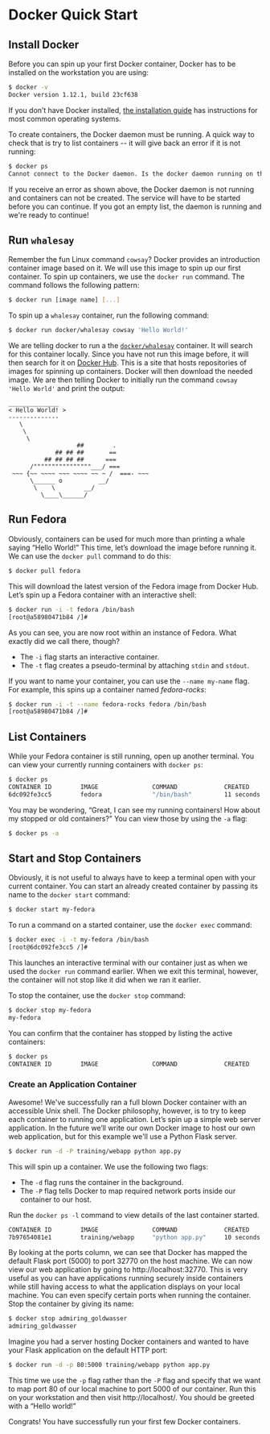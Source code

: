 # Docker Quick Start

## Install Docker

Before you can spin up your first Docker container, Docker has to be installed on the workstation you are using:

```bash
$ docker -v
Docker version 1.12.1, build 23cf638
```

If you don’t have Docker installed, [the installation guide](https://docs.docker.com/engine/installation/) has instructions for most common operating systems.

To create containers, the Docker daemon must be running. A quick way to check that is try to list containers -- it will give back an error if it is not running:

```bash
$ docker ps
Cannot connect to the Docker daemon. Is the docker daemon running on this host?
```

If you receive an error as shown above, the Docker daemon is not running and containers can not be created. The service will have to be started before you can continue. If you got an empty list, the daemon is running and we're ready to continue!

## Run `whalesay`

Remember the fun Linux command `cowsay`? Docker provides an introduction container image based on it. We will use this image to spin up our first container. To spin up containers, we use the `docker run` command. The command follows the following pattern:

```bash
$ docker run [image name] [...]
```

To spin up a `whalesay` container, run the following command:

```bash
$ docker run docker/whalesay cowsay 'Hello World!'
```

We are telling docker to run a the [`docker/whalesay`](https://hub.docker.com/r/docker/whalesay) container. It will search for this container locally. Since you have not run this image before, it will then search for it on [Docker Hub](https://hub.docker.com). This is a site that hosts repositories of images for spinning up containers. Docker will then download the needed image. We are then telling Docker to initially run the command `cowsay 'Hello World'` and print the output:

```
______________
< Hello World! >
--------------
   \
    \
     \     
                   ##        .            
             ## ## ##       ==            
          ## ## ## ##      ===            
      /""""""""""""""""___/ ===        
 ~~~ {~~ ~~~~ ~~~ ~~~~ ~~ ~ /  ===- ~~~   
      \______ o          __/            
       \    \        __/             
         \____\______/  
```

## Run Fedora

Obviously, containers can be used for much more than printing a whale saying “Hello World!”  This time, let’s download the image before running it. We can use the `docker pull` command to do this:

```bash
$ docker pull fedora
```

This will download the latest version of the Fedora image from Docker Hub. Let’s spin up a Fedora container with an interactive shell:

```bash
$ docker run -i -t fedora /bin/bash
[root@a58980471b84 /]#
```

As you can see, you are now root within an instance of Fedora. What exactly did we call there, though?

*   The `-i` flag starts an interactive container.
*   The `-t` flag creates a pseudo-terminal by attaching `stdin` and `stdout`.

If you want to name your container, you can use the `--name my-name` flag. For example, this spins up a container named *fedora-rocks*:

```bash
$ docker run -i -t --name fedora-rocks fedora /bin/bash
[root@a58980471b84 /]#
```

## List Containers

While your Fedora container is still running, open up another terminal. You can view your currently running containers with `docker ps`:

```bash
$ docker ps
CONTAINER ID        IMAGE               COMMAND             CREATED             STATUS              PORTS               NAMES
6dc092fe3cc5        fedora              "/bin/bash"         11 seconds ago      Up 8 seconds                            my-fedora
```

You may be wondering, “Great, I can see my running containers! How about my stopped or old containers?” You can view those by using the `-a` flag:

```bash
$ docker ps -a
```

## Start and Stop Containers

Obviously, it is not useful to always have to keep a terminal open with your current container. You can start an already created container by passing its name to the `docker start` command:

```bash
$ docker start my-fedora
```

To run a command on a started container, use the `docker exec` command:

```bash
$ docker exec -i -t my-fedora /bin/bash
[root@6dc092fe3cc5 /]#
```

This launches an interactive terminal with our container just as when we used the  `docker run` command earlier. When we exit this terminal, however, the container will not stop like it did when we ran it earlier.

To stop the container, use the  `docker stop` command:

```bash
$ docker stop my-fedora
my-fedora
```

You can confirm that the container has stopped by listing the active containers:

```bash
$ docker ps
CONTAINER ID        IMAGE               COMMAND             CREATED             STATUS              PORTS               NAMES
```

### Create an Application Container

Awesome! We've successfully ran a full blown Docker container with an accessible Unix shell. The Docker philosophy, however, is to try to keep each container to running one application. Let’s spin up a simple web server application. In the future we’ll write our own Docker image to host our own web application, but for this example we'll use a Python Flask server.

```bash
$ docker run -d -P training/webapp python app.py
```

This will spin up a container. We use the following two flags:
* The `-d` flag runs the container in the background.
* The `-P` flag tells Docker to map required network ports inside our container to our host.

Run the `docker ps -l` command to view details of the last container started.

```bash
CONTAINER ID        IMAGE               COMMAND             CREATED             STATUS              PORTS                     NAMES
7b97654081e1        training/webapp     "python app.py"     10 seconds ago      Up 9 seconds        0.0.0.0:32770->5000/tcp   admiring_goldwasser
```

By looking at the ports column, we can see that Docker has mapped the default Flask port (5000) to port 32770 on the host machine. We can now view our web application by going to http://localhost:32770. This is very useful as you can have applications running securely inside containers while still having access to what the application displays on your local machine. You can even specify certain ports when running the container. Stop the container by giving its name:

```bash
$ docker stop admiring_goldwasser
admiring_goldwasser
```

Imagine you had a server hosting Docker containers and wanted to have your Flask application on the default HTTP port:

```bash
$ docker run -d -p 80:5000 training/webapp python app.py
```

This time we use the `-p` flag rather than the `-P` flag and specify that we want to map port 80 of our local machine to port 5000 of our container. Run this on your workstation and then visit http://localhost/. You should be greeted with a “Hello world!”

Congrats! You have successfully run your first few Docker containers.
